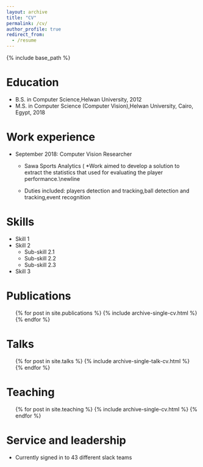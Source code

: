 ```yaml
---
layout: archive
title: "CV"
permalink: /cv/
author_profile: true
redirect_from:
  - /resume
---
```


{% include base_path %}

Education
======
* B.S. in  Computer Science,Helwan University, 2012
* M.S. in Computer Science (Computer Vision),Helwan University, Cairo, Egypt, 2018
 
Work experience
======
* September 2018: Computer Vision Researcher
  * Sawa Sports Analytics (
  *Work aimed to develop a solution to extract the statistics that used for evaluating the player performance.\newline
 
  * Duties included: players detection and tracking,ball detection and tracking,event recognition
 

 
  
Skills
======
* Skill 1
* Skill 2
  * Sub-skill 2.1
  * Sub-skill 2.2
  * Sub-skill 2.3
* Skill 3

Publications
======
  <ul>{% for post in site.publications %}
    {% include archive-single-cv.html %}
  {% endfor %}</ul>
  
Talks
======
  <ul>{% for post in site.talks %}
    {% include archive-single-talk-cv.html %}
  {% endfor %}</ul>
  
Teaching
======
  <ul>{% for post in site.teaching %}
    {% include archive-single-cv.html %}
  {% endfor %}</ul>
  
Service and leadership
======
* Currently signed in to 43 different slack teams
